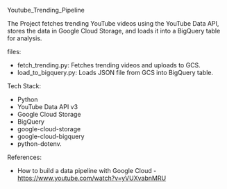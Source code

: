 Youtube_Trending_Pipeline

The Project fetches trending YouTube videos using the YouTube Data API, stores the data in Google Cloud Storage, and loads it into a BigQuery table for analysis.

files:
* fetch_trending.py: Fetches trending videos and uploads to GCS.
* load_to_bigquery.py:	Loads JSON file from GCS into BigQuery table.

Tech Stack:
* Python
* YouTube Data API v3
* Google Cloud Storage
* BigQuery
* google-cloud-storage
* google-cloud-bigquery
* python-dotenv.

References:
* How to build a data pipeline with Google Cloud - https://www.youtube.com/watch?v=yVUXvabnMRU

